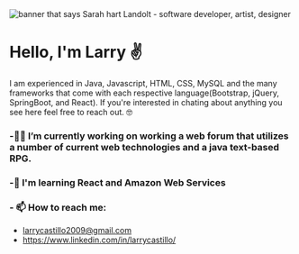 <img src="https://github.com/larrycastillo2009/larrycastillo2009/blob/main/Blue%20Overlay%20Photo%20Software%20Engineer%20Business%20Card/1.png" alt="banner that says Sarah hart Landolt - software developer, artist, designer">




# Hello, I'm Larry ✌

I am experienced in Java, Javascript, HTML, CSS, MySQL and the many frameworks that come with each respective language(Bootstrap, jQuery, SpringBoot, and React). If you're interested in chating about anything you see here feel free to reach out. 🤓

### -👷🏾 I’m currently working on working a web forum that utilizes a number of current web technologies and a java text-based RPG. 
### -📓 I'm learning React and Amazon Web Services
### - 📫 How to reach me: 
* larrycastillo2009@gmail.com
* https://www.linkedin.com/in/larrycastillo/
